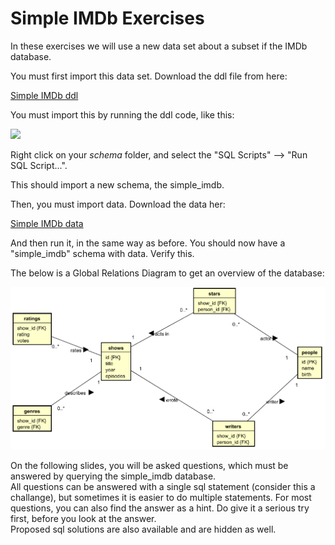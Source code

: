 # Simple IMDb Exercises
In these exercises we will use a new data set about a subset if the IMDb database.

You must first import this data set. Download the ddl file from here:

[Simple IMDb ddl](IMDB_shows_DDL.sql)

You must import this by running the ddl code, like this:

![](C:\Users\RIB\RiderProjects\codelabs\Tutorials\DvdRentalExercises\img_10.png)

Right click on your _schema_ folder, and select the "SQL Scripts" --> "Run SQL Script...".

This should import a new schema, the simple_imdb.

Then, you must import data. Download the data her:

[Simple IMDb data](https://drive.google.com/file/d/1QqTU-o-n-Fe4X9LoIhrJtLMNhlq7OQZH/view?usp=sharing)

And then run it, in the same way as before. You should now have a "simple_imdb" schema with data. Verify this.

The below is a Global Relations Diagram to get an overview of the database:

![](imdb-13.png)

On the following slides, you will be asked questions, which must be answered by querying the simple_imdb database.\
All questions can be answered with a single sql statement (consider this a challange), but sometimes it is easier to do multiple statements.
For most questions, you can also find the answer as a hint. Do give it a serious try first, before you look at the answer. \
Proposed sql solutions are also available and are hidden as well.